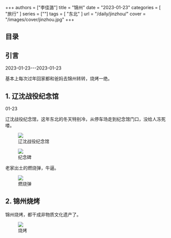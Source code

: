 +++
authors = ["李佳潞"]
title = "锦州"
date = "2023-01-23"
categories = [
    "旅行"
]
series = [""]
tags = [
    "东北"
]
url = "/daily/jinzhou/"
cover = "/images/cover/jinzhou.jpg"
+++
<!DOCTYPE html>
<html lang="zh-CN">
<head>
    <meta charset="UTF-8">
    <meta name="viewport" content="width=device-width, initial-scale=1.0">
    <link rel="stylesheet" href="/assets/css/styles.css">
    <script src="/assets/js/toc.js"></script>    
</head>
<body>
    <article>
        <nav>
            <h2>目录</h2>
            <ul id="toc">
                <!-- 目录项会在这里动态生成 -->
            </ul>
        </nav>
        <section>
            <h2>引言</h2>
            <p>2023-01-23---2023-01-23</p>
            <p>         基本上每次过年回家都和爸妈去锦州转转，烧烤一绝。</p>
        </section>
        <section>
            <h2>1. 辽沈战役纪念馆</h2>
            <p>01-23 <i class="fas fa-sun"></i></p>
            <p>         辽沈战役纪念馆，这年东北的冬天特别冷，从停车场走到纪念馆门口，没给人冻死喽。</p>
            <div class="container">
                <div class="image">
                    <figure>
                        <a data-fancybox="gallery" href="https://cdn.heirenlop.com/daily-record/jinzhou1.jpg">
    <img src="https://cdn.heirenlop.com/daily-record/jinzhou1.jpg" loading="lazy">
</a>
                        <figcaption>辽沈战役纪念馆</figcaption>
                    </figure>
                </div>
            </div>
        </section>
        <section>
            <div class="container">
                <div class="image">
                    <figure>
                        <a data-fancybox="gallery" href="https://cdn.heirenlop.com/daily-record/jinzhou2.jpg">
    <img src="https://cdn.heirenlop.com/daily-record/jinzhou2.jpg" loading="lazy">
</a>
                        <figcaption>纪念碑</figcaption>
                    </figure>
                </div>
            </div>
        </section>
        <section>
            <p>         老家出土的燃烧弹，牛逼。</p>
            <div class="container">
                <div class="image">
                    <figure>
                        <a data-fancybox="gallery" href="https://cdn.heirenlop.com/daily-record/jinzhou3.jpg">
    <img src="https://cdn.heirenlop.com/daily-record/jinzhou3.jpg" loading="lazy">
</a>
                        <figcaption>燃烧弹</figcaption>
                    </figure>
                </div>
        </section>
        <section>
            <h2>2. 锦州烧烤</h2>
            <p>        锦州烧烤，都干成非物质文化遗产了。</p>
            <div class="container">
                <div class="image">
                    <figure>
                        <a data-fancybox="gallery" href="https://cdn.heirenlop.com/daily-record/jinzhou4.jpg">
    <img src="https://cdn.heirenlop.com/daily-record/jinzhou4.jpg" loading="lazy">
</a>
                        <figcaption>烧烤</figcaption>
                    </figure>
                </div>
        </section>
    </article>
</body>
</html>